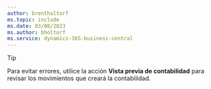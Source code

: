 ```yaml
---
author: brentholtorf
ms.topic: include
ms.date: 03/08/2023
ms.author: bholtorf
ms.service: dynamics-365-business-central
---
```


> [!TIP]
> Para evitar errores, utilice la acción **Vista previa de contabilidad** para revisar los movimientos que creará la contabilidad. 
